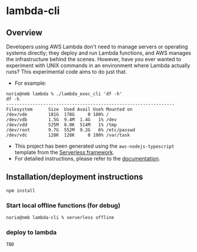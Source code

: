 # lambda-cli

## Overview

Developers using AWS Lambda don't need to manage servers or operating systems directly; they deploy and run Lambda functions, and AWS manages the infrastructure behind the scenes.
However, have you ever wanted to experiment with UNIX commands in an environment where Lambda actually runs?
This experimental code aims to do just that.

- For example:

```
norio@nmb lambda % ./lambda_exec_cli 'df -h'
df -h
----------------------------------------------------------------
Filesystem      Size  Used Avail Use% Mounted on
/dev/vde        181G  178G     0 100% /
/dev/vdb        1.5G  9.4M  1.4G   1% /dev
/dev/vdd        525M  8.0K  514M   1% /tmp
/dev/root       9.7G  552M  9.2G   6% /etc/passwd
/dev/vdc        128K  128K     0 100% /var/task
```

- This project has been generated using the `aws-nodejs-typescript` template from the [Serverless framework](https://www.serverless.com/).
- For detailed instructions, please refer to the [documentation](https://www.serverless.com/framework/docs/providers/aws/).

## Installation/deployment instructions

```
npm install
```

### Start local offline functions (for debug)
```
norio@nmb lambda-cli % serverless offline
```

### deploy to lambda
```
TBD
```


